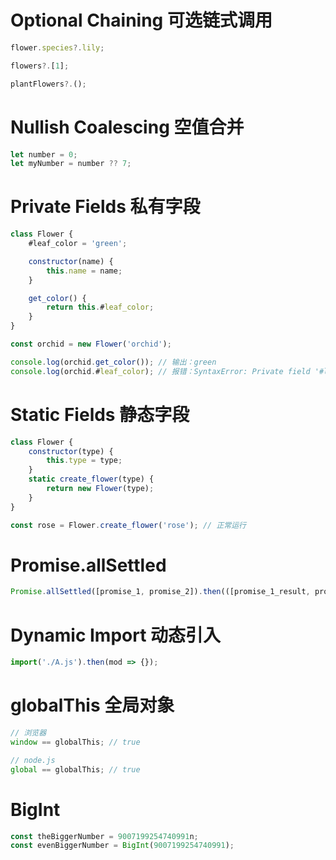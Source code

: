 # Optional Chaining 可选链式调用

```js
flower.species?.lily;

flowers?.[1];

plantFlowers?.();
```

# Nullish Coalescing 空值合并

```js
let number = 0;
let myNumber = number ?? 7;
```

# Private Fields 私有字段

```js
class Flower {
    #leaf_color = 'green';

    constructor(name) {
        this.name = name;
    }

    get_color() {
        return this.#leaf_color;
    }
}

const orchid = new Flower('orchid');

console.log(orchid.get_color()); // 输出：green
console.log(orchid.#leaf_color); // 报错：SyntaxError: Private field '#leaf_color' must be declared in an enclosing class
```

# Static Fields 静态字段

```js
class Flower {
    constructor(type) {
        this.type = type;
    }
    static create_flower(type) {
        return new Flower(type);
    }
}

const rose = Flower.create_flower('rose'); // 正常运行
```

# Promise.allSettled

```js
Promise.allSettled([promise_1, promise_2]).then(([promise_1_result, promise_2_result]) => {});
```

# Dynamic Import 动态引入

```js
import('./A.js').then(mod => {});
```

# globalThis 全局对象

```js
// 浏览器
window == globalThis; // true

// node.js
global == globalThis; // true
```

# BigInt

```js
const theBiggerNumber = 9007199254740991n;
const evenBiggerNumber = BigInt(9007199254740991);
```
